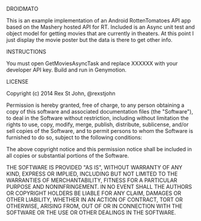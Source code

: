 DROIDMATO

This is an example implementation of an Android RottenTomatoes API app based on the Mashery hosted API for RT.
Included is an Async unit test and object model for getting movies that are currently in theaters. At this point I just display the movie poster but the data is there to get other info.

INSTRUCTIONS

You must open GetMoviesAsyncTask and replace XXXXXX with your developer API key. Build and run in Genymotion.

LICENSE

Copyright (c) 2014 Rex St John, @rexstjohn

Permission is hereby granted, free of charge, to any person obtaining a copy of this software and associated documentation files (the "Software"), to deal in the Software without restriction, including without limitation the rights to use, copy, modify, merge, publish, distribute, sublicense, and/or sell copies of the Software, and to permit persons to whom the Software is furnished to do so, subject to the following conditions:

The above copyright notice and this permission notice shall be included in all copies or substantial portions of the Software.

THE SOFTWARE IS PROVIDED "AS IS", WITHOUT WARRANTY OF ANY KIND, EXPRESS OR IMPLIED, INCLUDING BUT NOT LIMITED TO THE WARRANTIES OF MERCHANTABILITY, FITNESS FOR A PARTICULAR PURPOSE AND NONINFRINGEMENT. IN NO EVENT SHALL THE AUTHORS OR COPYRIGHT HOLDERS BE LIABLE FOR ANY CLAIM, DAMAGES OR OTHER LIABILITY, WHETHER IN AN ACTION OF CONTRACT, TORT OR OTHERWISE, ARISING FROM, OUT OF OR IN CONNECTION WITH THE SOFTWARE OR THE USE OR OTHER DEALINGS IN THE SOFTWARE.
